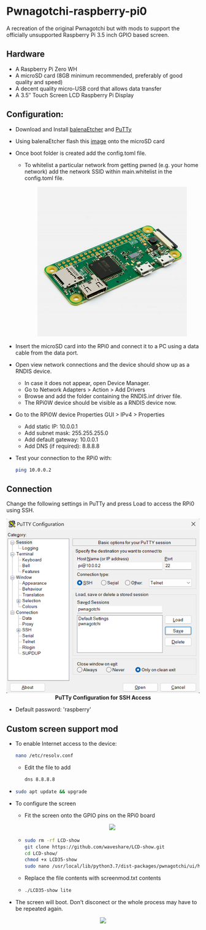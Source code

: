 # Pwnagotchi-raspberry-pi0

 A recreation of the original Pwnagotchi but with mods to support the officially unsupported Raspberry Pi 3.5 inch GPIO based screen.

 
## Hardware

- A Raspberry Pi Zero WH
- A microSD card (8GB minimum recommended, preferably of good quality and speed)
- A decent quality micro-USB cord that allows data transfer
- A 3.5″ Touch Screen LCD Raspberry Pi Display


## Configuration:

- Download and Install [balenaEtcher](https://etcher.balena.io/#download-etcher) and [PuTTy](https://www.putty.org/)
- Using balenaEtcher flash this [image](https://drive.google.com/file/d/1CO0-47CPS6muQ8sjIbm6xOnuHNLkvWMV/view?usp=sharing) onto the microSD card
- Once boot folder is created add the config.toml file.
  - To whitelist a particular network from getting pwned (e.g. your home network) add the network SSID within main.whitelist in the config.toml file.
    <p align="center"> 
      <img src="https://github.com/SourasishBasu/Pwnagotchi-raspberry-pi0/blob/4b7f3bf4dc8611646c52964b131ef126a1eda59f/assets/raspi0.png" />
    </p>

- Insert the microSD card into the RPi0 and connect it to a PC using a data cable from the data port.
- Open view network connections and the device should show up as a RNDIS device.
  - In case it does not appear, open Device Manager.
  - Go to Network Adapters > Action > Add Drivers
  - Browse and add the folder containing the RNDIS.inf driver file.
  - The RPi0W device should be visible as a RNDIS device now.
- Go to the RPi0W device Properties GUI > IPv4 > Properties
  - Add static IP: 10.0.0.1
  - Add subnet mask: 255.255.255.0
  - Add default gateway: 10.0.0.1
  - Add DNS (if required): 8.8.8.8
- Test your connection to the RPi0 with:

  ```bash
  ping 10.0.0.2
  ```

 ## Connection

 Change the following settings in PuTTy and press Load to access the RPi0 using SSH.
 
 <p align="center"> 
  <img src="https://github.com/SourasishBasu/Pwnagotchi-raspberry-pi0/blob/06e5ea16d7ca78be0a6148529df75c438af54eb0/assets/putty.png" />
   <br><b>PuTTy Configuration for SSH Access</b>
</p>


- Default password: 'raspberry'


 ## Custom screen support mod

- To enable Internet access to the device:
  
  ```bash
  nano /etc/resolv.conf
  ```

  - Edit the file to add
  
    ```bash
    dns 8.8.8.8
    ```
- ```bash
  sudo apt update && upgrade
  ```
- To configure the screen
  - Fit the screen onto the GPIO pins on the RPi0 board
  
    <p align="center"> 
      <img src="https://github.com/SourasishBasu/Pwnagotchi-raspberry-pi0/blob/4b7f3bf4dc8611646c52964b131ef126a1eda59f/assets/IMG-20230802-WA0026.jpg" />
    </p>

  - ```bash
    sudo rm -rf LCD-show
    git clone https://github.com/waveshare/LCD-show.git
    cd LCD-show/
    chmod +x LCD35-show
    sudo nano /usr/local/lib/python3.7/dist-packages/pwnagotchi/ui/hw/spotpear24inch.py
    ```
  - Replace the file contents with screenmod.txt contents

  - ```bash
    ./LCD35-show lite
    ```

- The screen will boot. Don't disconect or the whole process may have to be repeated again.

<p align="center"> 
  <img src="https://github.com/SourasishBasu/Pwnagotchi-raspberry-pi0/blob/4b7f3bf4dc8611646c52964b131ef126a1eda59f/assets/IMG-20230802-WA0021.jpg" />
</p>

